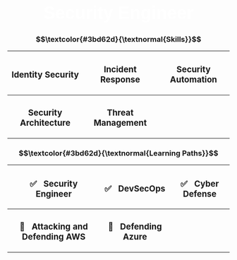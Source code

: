 <h1 align="center" style="font-family: 'Impact', sans-serif; color: white; font-size: 40px;">Security Engineer</h1>


<h3 align="center"> $$\textcolor{#3bd62d}{\textnormal{Skills}}$$ </h3>

<div align="center">

|<h3>Identity Security</h3>       |<h3>Incident Response</h3>       |<h3>Security Automation</h3>     |
|:-------------------------------:|:-------------------------------:|:-------------------------------:|
|<h3>Security Architecture</h3>   |<h3>Threat Management</h3>       |                                 |

</div>

<h3 align="center"> $$\textcolor{#3bd62d}{\textnormal{Learning Paths}}$$ </h3>

<div align="center">

|<h3>✅ &nbsp; Security Engineer</h3>   |<h3>✅ &nbsp; DevSecOps</h3>          |<h3>✅ &nbsp; Cyber Defense</h3>      |
|:-------------------------------------:|:-------------------------------------:|:-------------------------------------:|
|<h3>🌌 &nbsp; Attacking and Defending AWS|<h3>🌌 &nbsp; Defending Azure       |                                      |

